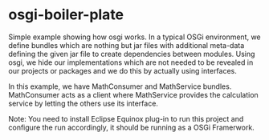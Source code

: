 # osgi-boiler-plate

Simple example showing how osgi works. In a typical OSGi environment, we define bundles which are nothing but jar files with additional meta-data defining the given jar file to create dependencies between modules. Using osgi, we hide our implementations which are not needed to be revealed in our projects or packages and we do this by actually using interfaces. 

In this example, we have MathConsumer and MathService bundles. MathConsumer acts as a client where MathService provides the calculation service by letting the others use its interface.

Note: You need to install Eclipse Equinox plug-in to run this project and configure the run accordingly, it should be running as a OSGi Framerwork.
